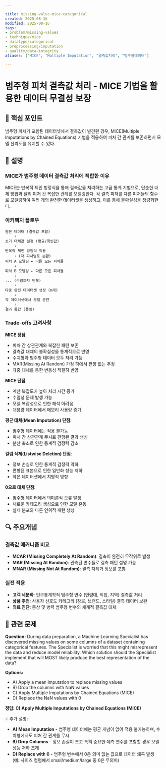 ```yaml
---

title: missing-value-mice-categorical
created: 2025-08-16
modified: 2025-08-16
tags:
- problem/missing-values
- technique/mice
- datatype/categorical
- preprocessing/imputation
- quality/data-integrity
aliases: ["MICE", "Multiple Imputation", "결측값처리", "범주형데이터"]

---
```


# 범주형 피처 결측값 처리 - MICE 기법을 활용한 데이터 무결성 보장

## 🎯 핵심 포인트

범주형 피처가 포함된 데이터셋에서 결측값이 발견된 경우, MICE(Multiple Imputations by Chained Equations) 기법을 적용하여 피처 간 관계를 보존하면서 모델 신뢰도를 유지할 수 있다.

## 📝 설명

### MICE가 범주형 데이터 결측값 처리에 적합한 이유

MICE는 반복적 체인 방정식을 통해 결측값을 처리하는 고급 통계 기법으로, 단순한 대체 방법과 달리 피처 간 복잡한 관계를 모델링한다. 각 결측 피처를 다른 피처들의 함수로 모델링하여 여러 개의 완전한 데이터셋을 생성하고, 이를 통해 불확실성을 정량화한다.

### 아키텍처 플로우

```
원본 데이터 (결측값 포함)
    ↓
초기 대체값 설정 (평균/최빈값)
    ↓
반복적 체인 방정식 적용
    ↓ (각 피처별로 순환)
피처 A 모델링 ← 다른 모든 피처들
    ↓
피처 B 모델링 ← 다른 모든 피처들
    ↓
... (수렴까지 반복)
    ↓
다중 완전 데이터셋 생성 (m개)
    ↓
각 데이터셋에서 모델 훈련
    ↓
결과 통합 (풀링)
```

### Trade-offs 고려사항

**MICE 장점**:
- 피처 간 상관관계와 복잡한 패턴 보존
- 결측값 대체의 불확실성을 통계적으로 반영
- 수치형과 범주형 데이터 모두 처리 가능
- MAR(Missing At Random) 가정 하에서 편향 없는 추정
- 다중 대체를 통한 변동성 적절히 반영

**MICE 단점**:
- 계산 복잡도가 높아 처리 시간 증가
- 수렴성 문제 발생 가능
- 모델 복잡성으로 인한 해석 어려움
- 대용량 데이터에서 메모리 사용량 증가

**평균 대체(Mean Imputation) 단점**:
- 범주형 데이터에는 적용 불가능
- 피처 간 상관관계 무시로 편향된 결과 생성
- 분산 축소로 인한 통계적 검정력 감소

**컬럼 삭제(Listwise Deletion) 단점**:
- 정보 손실로 인한 통계적 검정력 약화
- 편향된 표본으로 인한 일반화 성능 저하
- 작은 데이터셋에서 치명적 영향

**0으로 대체 단점**:
- 범주형 데이터에서 의미론적 오류 발생
- 새로운 카테고리 생성으로 인한 모델 혼동
- 실제 분포와 다른 인위적 패턴 생성

## 🔍 주요개념

### 결측값 메커니즘 비교

- **MCAR (Missing Completely At Random)**: 결측이 완전히 무작위로 발생
- **MAR (Missing At Random)**: 관측된 변수들로 결측 패턴 설명 가능
- **MNAR (Missing Not At Random)**: 결측 자체가 정보를 포함

### 실전 적용

- **고객 세분화**: 인구통계학적 범주형 변수 (연령대, 직업, 지역) 결측값 처리
- **상품 추천**: 사용자 선호도 카테고리 (장르, 브랜드, 스타일) 결측 데이터 보완
- **의료 진단**: 증상 및 병력 범주형 변수의 체계적 결측값 대체

## 📝 관련 문제

**Question:** During data preparation, a Machine Learning Specialist has discovered missing values on some columns of a dataset containing categorical features. The Specialist is worried that this might misrepresent the data and reduce model reliability. Which solution should the Specialist implement that will MOST likely produce the best representation of the data?

**Options:**

- A) Apply a mean imputation to replace missing values
- B) Drop the columns with NaN values  
- C) Apply Multiple Imputations by Chained Equations (MICE)
- D) Replace the NaN values with 0

**정답: C) Apply Multiple Imputations by Chained Equations (MICE)**

💡 추가 설명:

- **A) Mean Imputation** - 범주형 데이터에는 평균 개념이 없어 적용 불가능하며, 수치형에서도 피처 간 관계를 무시
- **B) Drop Columns** - 정보 손실이 크고 특히 중요한 예측 변수를 포함할 경우 모델 성능 저하 초래  
- **D) Replace with 0** - 범주형 변수에서 0은 의미 없는 값으로 데이터 왜곡 발생 (예: 사이즈 컬럼에서 small/medium/large 중 0은 무의미)